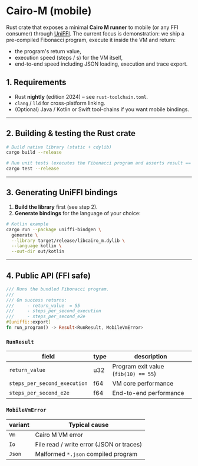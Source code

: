 # Cairo-M (mobile)

Rust crate that exposes a minimal **Cairo M runner** to mobile (or
any FFI consumer) through [UniFFI](https://github.com/mozilla/uniffi-rs). The current focus is demonstration: we
ship a pre-compiled Fibonacci program, execute it inside the VM and return:

- the program's return value,
- execution speed (steps / s) for the VM itself,
- end-to-end speed including JSON loading, execution and trace export.

## 1. Requirements

- Rust **nightly** (edition 2024) – see `rust-toolchain.toml`.
- `clang` / `lld` for cross-platform linking.
- (Optional) Java / Kotlin or Swift tool-chains if you want mobile bindings.

---

## 2. Building & testing the Rust crate

```bash
# Build native library (static + cdylib)
cargo build --release

# Run unit tests (executes the Fibonacci program and asserts result == 55)
cargo test --release
```

---

## 3. Generating UniFFI bindings

1. **Build the library** first (see step 2).
2. **Generate bindings** for the language of your choice:

```bash
# Kotlin example
cargo run --package uniffi-bindgen \
  generate \
  --library target/release/libcairo_m.dylib \
  --language kotlin \
  --out-dir out/kotlin
```

---

## 4. Public API (FFI safe)

```rust
/// Runs the bundled Fibonacci program.
///
/// On success returns:
///     - return_value  = 55
///     - steps_per_second_execution
///     - steps_per_second_e2e
#[uniffi::export]
fn run_program() -> Result<RunResult, MobileVmError>
```

### `RunResult`

| field                        | type | description                          |
| ---------------------------- | ---- | ------------------------------------ |
| `return_value`               | u32  | Program exit value (`fib(10) == 55`) |
| `steps_per_second_execution` | f64  | VM core performance                  |
| `steps_per_second_e2e`       | f64  | End-to-end performance               |

### `MobileVmError`

| variant | Typical cause                            |
| ------- | ---------------------------------------- |
| `Vm`    | Cairo M VM error                         |
| `Io`    | File read / write error (JSON or traces) |
| `Json`  | Malformed `*.json` compiled program      |

